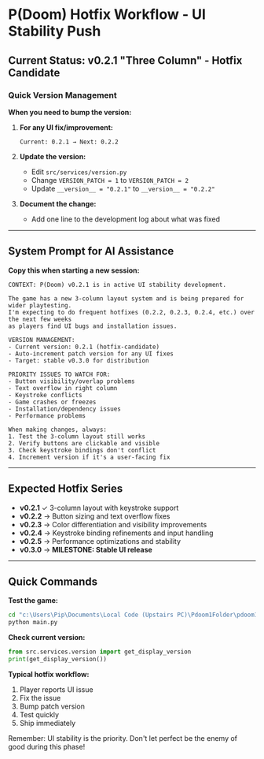 # P(Doom) Hotfix Workflow - UI Stability Push

## Current Status: v0.2.1 "Three Column" - Hotfix Candidate

### Quick Version Management

**When you need to bump the version:**

1. **For any UI fix/improvement:**
   ```
   Current: 0.2.1 → Next: 0.2.2
   ```

2. **Update the version:**
   - Edit `src/services/version.py`
   - Change `VERSION_PATCH = 1` to `VERSION_PATCH = 2` 
   - Update `__version__ = "0.2.1"` to `__version__ = "0.2.2"`

3. **Document the change:**
   - Add one line to the development log about what was fixed

---

## System Prompt for AI Assistance

**Copy this when starting a new session:**

```
CONTEXT: P(Doom) v0.2.1 is in active UI stability development. 

The game has a new 3-column layout system and is being prepared for wider playtesting. 
I'm expecting to do frequent hotfixes (0.2.2, 0.2.3, 0.2.4, etc.) over the next few weeks 
as players find UI bugs and installation issues.

VERSION MANAGEMENT:
- Current version: 0.2.1 (hotfix-candidate)
- Auto-increment patch version for any UI fixes
- Target: stable v0.3.0 for distribution

PRIORITY ISSUES TO WATCH FOR:
- Button visibility/overlap problems
- Text overflow in right column  
- Keystroke conflicts
- Game crashes or freezes
- Installation/dependency issues
- Performance problems

When making changes, always:
1. Test the 3-column layout still works
2. Verify buttons are clickable and visible
3. Check keystroke bindings don't conflict
4. Increment version if it's a user-facing fix
```

---

## Expected Hotfix Series

- **v0.2.1** ✓ 3-column layout with keystroke support
- **v0.2.2** → Button sizing and text overflow fixes
- **v0.2.3** → Color differentiation and visibility improvements
- **v0.2.4** → Keystroke binding refinements and input handling
- **v0.2.5** → Performance optimizations and stability
- **v0.3.0** → **MILESTONE: Stable UI release**

---

## Quick Commands

**Test the game:**
```bash
cd "c:\Users\Pip\Documents\Local Code (Upstairs PC)\Pdoom1Folder\pdoom1"
python main.py
```

**Check current version:**
```python
from src.services.version import get_display_version
print(get_display_version())
```

**Typical hotfix workflow:**
1. Player reports UI issue
2. Fix the issue
3. Bump patch version  
4. Test quickly
5. Ship immediately

Remember: UI stability is the priority. Don't let perfect be the enemy of good during this phase!
